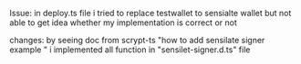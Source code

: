 Issue: in deploy.ts file i tried to replace testwallet to sensialte wallet but not able to get idea whether my implementation is correct or not

changes: by seeing doc from scrypt-ts "how to add sensilate signer example " i implemented all function in "sensilet-signer.d.ts" file
